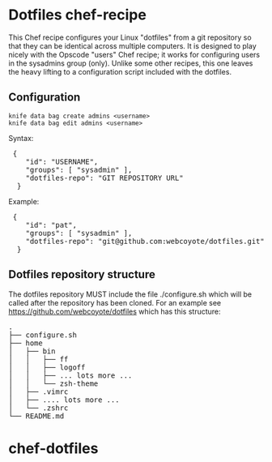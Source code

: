 # Dotfiles chef-recipe

This Chef recipe configures your Linux "dotfiles" from a git repository so that they can be identical across multiple computers. It is designed to play nicely with the Opscode "users" Chef recipe; it works for configuring users in the sysadmins group (only). Unlike some other recipes, this one leaves the heavy lifting to a configuration script included with the dotfiles.

## Configuration
    
    knife data bag create admins <username>
    knife data bag edit admins <username>

Syntax:

  <pre> {
    "id": "USERNAME",
    "groups": [ "sysadmin" ],
    "dotfiles-repo": "GIT REPOSITORY URL"
  }</pre>

Example:

  <pre> {
    "id": "pat",
    "groups": [ "sysadmin" ],
    "dotfiles-repo": "git@github.com:webcoyote/dotfiles.git"
  }</pre>

## Dotfiles repository structure

The dotfiles repository MUST include the file ./configure.sh which will be called after the repository has been cloned. For an example see https://github.com/webcoyote/dotfiles which has this structure:

<pre>
.
├── configure.sh
├── home
│   ├── bin
│   │   ├── ff
│   │   ├── logoff
│   │   ├── ... lots more ...
│   │   └── zsh-theme
│   ├── .vimrc
│   ├── .... lots more ...
│   └── .zshrc
└── README.md
</pre>

# chef-dotfiles
